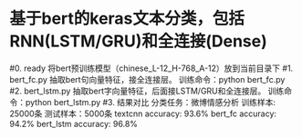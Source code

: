 基于bert的keras文本分类，包括RNN(LSTM/GRU)和全连接(Dense)
====
#0. ready
  将bert预训练模型（chinese_L-12_H-768_A-12）放到当前目录下
#1. bert_fc.py
  抽取bert句向量特征，接全连接层。
  训练命令：python bert_fc.py
#2. bert_lstm.py
  抽取bert字向量特征，后面接LSTM/GRU和全连接层。
  训练命令：python bert_lstm.py
#3. 结果对比
  分类任务：微博情感分析
  训练样本: 25000条
  测试样本：5000条
  textcnn accuracy: 93.6%
  bert_fc accuracy: 94.2%
  bert_lstm accuracy: 96.8%